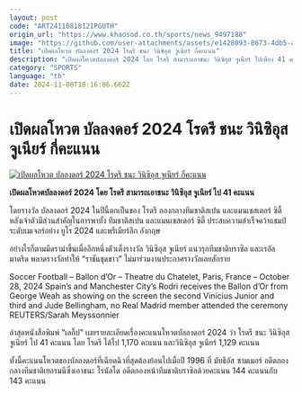 ```yaml
---
layout: post
code: "ART2411081812IPGUTH"
origin_url: "https://www.khaosod.co.th/sports/news_9497188"
image: "https://github.com/user-attachments/assets/e1428093-8673-4db5-a1d1-b00b32d1fc14"
title: "เปิดผลโหวต บัลลงดอร์ 2024 โรดรี ชนะ วินิซิอุส จูเนียร์ กี่คะแนน"
description: "เปิดผลโหวตบัลลงดอร์ 2024 โดย โรดรี สามารถเอาชนะ วินิซิอุส จูเนียร์ ไปเพียง 41 คะแนน"
category: "SPORTS"
language: "th"
date: 2024-11-08T18:16:06.662Z
---
```


# เปิดผลโหวต บัลลงดอร์ 2024 โรดรี ชนะ วินิซิอุส จูเนียร์ กี่คะแนน

[![เปิดผลโหวต บัลลงดอร์ 2024 โรดรี ชนะ วินิซิอุส จูเนียร์ กี่คะแนน](https://www.khaosod.co.th/wpapp/uploads/2024/11/rodri-vinicius-65333.jpg "เปิดผลโหวต บัลลงดอร์ 2024 โรดรี ชนะ วินิซิอุส จูเนียร์ กี่คะแนน")](https://www.khaosod.co.th/wpapp/uploads/2024/11/rodri-vinicius-65333.jpg)

**เปิดผลโหวตบัลลงดอร์ 2024 โดย โรดรี สามารถเอาชนะ วินิซิอุส จูเนียร์ ไป 41 คะแนน**

โดยรางวัล บัลลงดอร์ 2024 ในปีนี้ตกเป็นของ โรดรี กองกลางทีมชาติสเปน และแมนเชสเตอร์ ซิตี้ หลังเจ้าตัวมีส่วนสำคัญในการพาทั้ง ทีมชาติสเปน และแมนเชสเตอร์ ซิตี้ ประสบความสำเร็จคว้าแชมป์ระดับเมเจอร์อย่าง ยูโร 2024 และพรีเมียร์ลีก อังกฤษ

อย่างไรก็ตามมีดราม่าขึ้นเมื่ออีกหนึ่งตัวเต็งรางวัล วินิซิอุส จูเนียร์ แนวรุกทีมชาติบราซิล และเรอัล มาดริด พลาดรางวัลทำให้ “ราชันชุดขาว” ไม่มาร่วมงานประกาศรางวัลเลยสักราย

Soccer Football – Ballon d’Or – Theatre du Chatelet, Paris, France – October 28, 2024 Spain’s and Manchester City’s Rodri receives the Ballon d’Or from George Weah as showing on the screen the second Vinicius Junior and third and Jude Bellingham, no Real Madrid member attended the ceremony REUTERS/Sarah Meyssonnier



ล่าสุดหนังสือพิมพ์ “เลกิ๊ป” เผยรายละเอียดเรื่องคะแนนโหวตบัลลงดอร์ 2024 ว่า โรดรี ชนะ วินิซิอุส จูเนียร์ ไป 41 คะแนน โดย โรดรี ได้ไป 1,170 คะแนน และวินิซิอุส จูเนียร์ 1,129 คะแนน

ทั้งนี้คะแนนโหวตของบัลลงดอร์ที่เฉียดฉิวที่สุดต้องย้อนไปเมื่อปี 1996 ที่ มัทธีอัส ซามเมอร์ อดีตกองกลางทีมชาติเยอรมนีซึ่งเอาชนะ โรนัลโด อดีตกองหน้าทีมชาติบราซิลด้วยคะแนน 144 คะแนนกับ 143 คะแนน